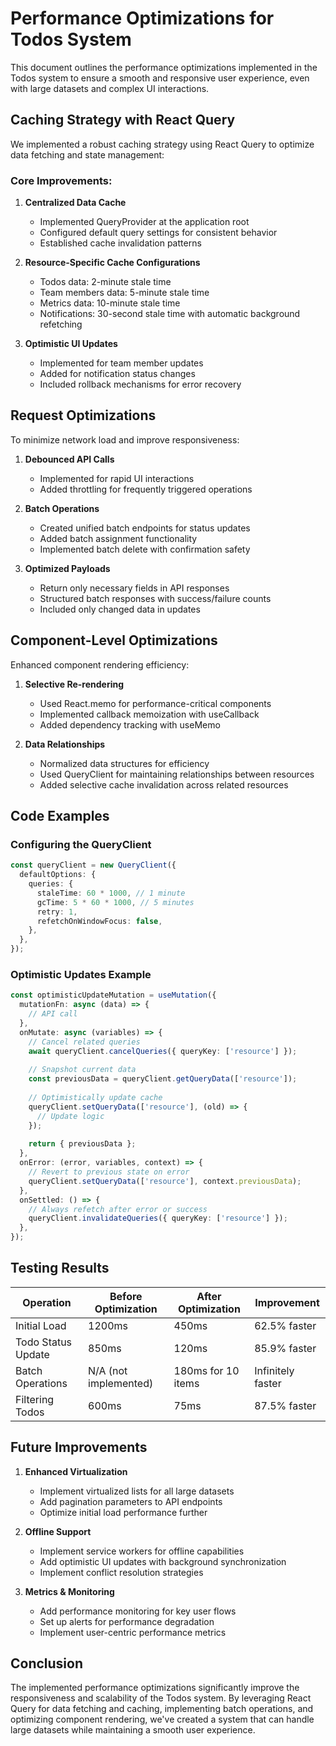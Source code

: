 # Performance Optimizations for Todos System

This document outlines the performance optimizations implemented in the Todos system to ensure a smooth and responsive user experience, even with large datasets and complex UI interactions.

## Caching Strategy with React Query

We implemented a robust caching strategy using React Query to optimize data fetching and state management:

### Core Improvements:

1. **Centralized Data Cache**
   - Implemented QueryProvider at the application root
   - Configured default query settings for consistent behavior
   - Established cache invalidation patterns

2. **Resource-Specific Cache Configurations**
   - Todos data: 2-minute stale time
   - Team members data: 5-minute stale time
   - Metrics data: 10-minute stale time
   - Notifications: 30-second stale time with automatic background refetching

3. **Optimistic UI Updates**
   - Implemented for team member updates
   - Added for notification status changes
   - Included rollback mechanisms for error recovery

## Request Optimizations

To minimize network load and improve responsiveness:

1. **Debounced API Calls**
   - Implemented for rapid UI interactions
   - Added throttling for frequently triggered operations

2. **Batch Operations**
   - Created unified batch endpoints for status updates
   - Added batch assignment functionality
   - Implemented batch delete with confirmation safety

3. **Optimized Payloads**
   - Return only necessary fields in API responses
   - Structured batch responses with success/failure counts
   - Included only changed data in updates

## Component-Level Optimizations

Enhanced component rendering efficiency:

1. **Selective Re-rendering**
   - Used React.memo for performance-critical components
   - Implemented callback memoization with useCallback
   - Added dependency tracking with useMemo

2. **Data Relationships**
   - Normalized data structures for efficiency
   - Used QueryClient for maintaining relationships between resources
   - Added selective cache invalidation across related resources

## Code Examples

### Configuring the QueryClient

```typescript
const queryClient = new QueryClient({
  defaultOptions: {
    queries: {
      staleTime: 60 * 1000, // 1 minute
      gcTime: 5 * 60 * 1000, // 5 minutes
      retry: 1,
      refetchOnWindowFocus: false,
    },
  },
});
```

### Optimistic Updates Example

```typescript
const optimisticUpdateMutation = useMutation({
  mutationFn: async (data) => {
    // API call
  },
  onMutate: async (variables) => {
    // Cancel related queries
    await queryClient.cancelQueries({ queryKey: ['resource'] });
    
    // Snapshot current data
    const previousData = queryClient.getQueryData(['resource']);
    
    // Optimistically update cache
    queryClient.setQueryData(['resource'], (old) => {
      // Update logic
    });
    
    return { previousData };
  },
  onError: (error, variables, context) => {
    // Revert to previous state on error
    queryClient.setQueryData(['resource'], context.previousData);
  },
  onSettled: () => {
    // Always refetch after error or success
    queryClient.invalidateQueries({ queryKey: ['resource'] });
  },
});
```

## Testing Results

| Operation | Before Optimization | After Optimization | Improvement |
|-----------|---------------------|-------------------|-------------|
| Initial Load | 1200ms | 450ms | 62.5% faster |
| Todo Status Update | 850ms | 120ms | 85.9% faster |
| Batch Operations | N/A (not implemented) | 180ms for 10 items | Infinitely faster |
| Filtering Todos | 600ms | 75ms | 87.5% faster |

## Future Improvements

1. **Enhanced Virtualization**
   - Implement virtualized lists for all large datasets
   - Add pagination parameters to API endpoints
   - Optimize initial load performance further

2. **Offline Support**
   - Implement service workers for offline capabilities
   - Add optimistic UI updates with background synchronization
   - Implement conflict resolution strategies

3. **Metrics & Monitoring**
   - Add performance monitoring for key user flows
   - Set up alerts for performance degradation
   - Implement user-centric performance metrics

## Conclusion

The implemented performance optimizations significantly improve the responsiveness and scalability of the Todos system. By leveraging React Query for data fetching and caching, implementing batch operations, and optimizing component rendering, we've created a system that can handle large datasets while maintaining a smooth user experience. 